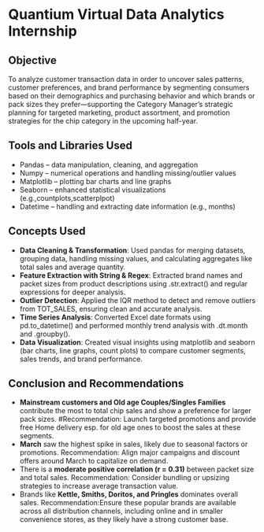 # Quantium Virtual Data Analytics Internship

## Objective
To analyze customer transaction data in order to uncover sales patterns, customer preferences, and brand performance by segmenting consumers based on their demographics and purchasing behavior and which brands or pack sizes they prefer—supporting the Category Manager’s strategic planning for targeted marketing, product assortment, and promotion strategies for the chip category in the upcoming half-year.

## Tools and Libraries Used
* Pandas – data manipulation, cleaning, and aggregation
* Numpy – numerical operations and handling missing/outlier values
* Matplotlib – plotting bar charts and line graphs
* Seaborn – enhanced statistical visualizations (e.g.,countplots,scatterplpot)
* Datetime – handling and extracting date information (e.g., months)

## Concepts Used
* **Data Cleaning & Transformation**: Used pandas for merging datasets, grouping data, handling missing values, and calculating aggregates like total sales and average quantity.
* **Feature Extraction with String & Regex**: Extracted brand names and packet sizes from product descriptions using .str.extract() and regular expressions for deeper analysis.
* **Outlier Detection**: Applied the IQR method to detect and remove outliers from TOT_SALES, ensuring clean and accurate analysis.
* **Time Series Analysis**: Converted Excel date formats using pd.to_datetime() and performed monthly trend analysis with .dt.month and .groupby().
* **Data Visualization**: Created visual insights using matplotlib and seaborn (bar charts, line graphs, count plots) to compare customer segments, sales trends, and brand performance.

## Conclusion and Recommendations 
* **Mainstream customers and Old age Couples/Singles Families** contribute the most to total chip sales and show a preference for larger pack sizes.
  #Recommendation: Launch targeted promotions and provide free Home delivery esp. for old age ones to boost the sales at these segments.
* **March** saw the highest spike in sales, likely due to seasonal factors or promotions.
  Recommendation: Align major campaigns and discount offers around March to capitalize on demand.
* There is a **moderate positive correlation (r = 0.31)** between packet size and total sales.
  Recommendation: Consider bundling or upsizing strategies to increase average transaction value.
* Brands like **Kettle, Smiths, Doritos, and Pringles** dominates overall sales.
  Recommendation:Ensure these popular brands are available across all distribution channels, including online and in smaller convenience stores, as they likely have a strong customer base.


